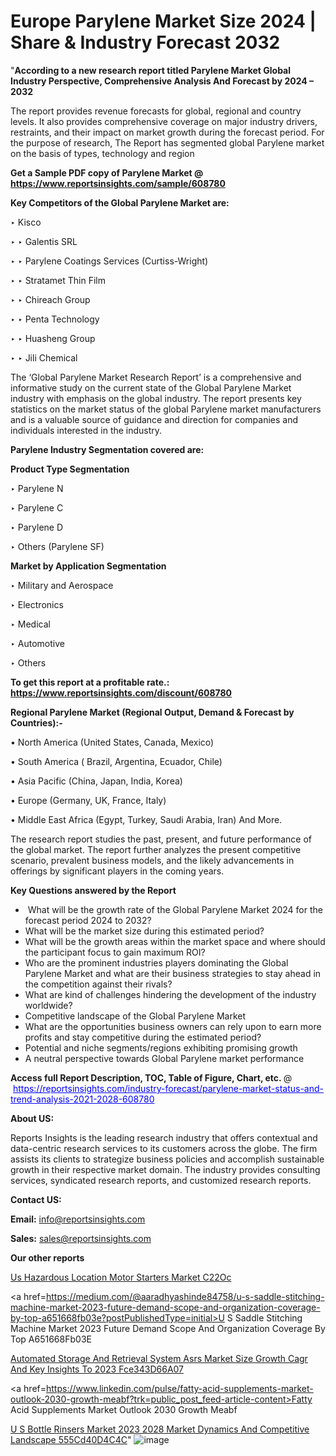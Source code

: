 # Europe Parylene Market Size 2024 | Share & Industry Forecast 2032

"<strong>According to a new research report titled Parylene Market Global Industry Perspective, Comprehensive Analysis And Forecast by 2024 – 2032</strong>

The report provides revenue forecasts for global, regional and country levels. It also provides comprehensive coverage on major industry drivers, restraints, and their impact on market growth during the forecast period. For the purpose of research, The Report has segmented global Parylene market on the basis of types, technology and region

<strong>Get a Sample PDF copy of Parylene Market </strong><strong>@<a href=https://www.reportsinsights.com/sample/608780 style=color:#0000ff;> https://www.reportsinsights.com/sample/608780</a></strong></font>

<strong>Key Competitors of the Global Parylene Market are:</strong>

‣ Kisco

‣ 
‣ Galentis SRL

‣ 
‣ Parylene Coatings Services (Curtiss-Wright)

‣ 
‣ Stratamet Thin Film

‣ 
‣ Chireach Group

‣ 
‣ Penta Technology

‣ 
‣ Huasheng Group

‣ 
‣ Jili Chemical

The ‘Global Parylene Market Research Report’ is a comprehensive and informative study on the current state of the Global Parylene Market industry with emphasis on the global industry. The report presents key statistics on the market status of the global Parylene market manufacturers and is a valuable source of guidance and direction for companies and individuals interested in the industry.

<strong>Parylene Industry Segmentation covered are:</strong>

<strong>Product Type Segmentation</strong>

‣    Parylene N

‣ Parylene C

‣ Parylene D

‣ Others (Parylene SF)

<strong>Market by Application Segmentation</strong>

‣   Military and Aerospace

‣ Electronics

‣ Medical

‣ Automotive

‣ Others

<strong>To get this report at a profitable rate.: <a href=https://www.reportsinsights.com/discount/608780 style=color:#0000ff;>https://www.reportsinsights.com/discount/608780</a></strong></font>

<strong>Regional Parylene Market (Regional Output, Demand &amp; Forecast by Countries):-</strong>

• North America (United States, Canada, Mexico)

• South America ( Brazil, Argentina, Ecuador, Chile)

• Asia Pacific (China, Japan, India, Korea)

• Europe (Germany, UK, France, Italy)

• Middle East Africa (Egypt, Turkey, Saudi Arabia, Iran) And More.

The research report studies the past, present, and future performance of the global market. The report further analyzes the present competitive scenario, prevalent business models, and the likely advancements in offerings by significant players in the coming years.

<strong>Key Questions answered by the Report</strong>
<ul>
  <li> What will be the growth rate of the Global Parylene Market 2024 for the forecast period 2024 to 2032?</li>
  <li>What will be the market size during this estimated period?</li>
  <li>What will be the growth areas within the market space and where should the participant focus to gain maximum ROI?</li>
  <li>Who are the prominent industries players dominating the Global Parylene Market and what are their business strategies to stay ahead in the competition against their rivals?</li>
  <li>What are kind of challenges hindering the development of the industry worldwide?</li>
  <li>Competitive landscape of the Global Parylene Market</li>
  <li>What are the opportunities business owners can rely upon to earn more profits and stay competitive during the estimated period?</li>
  <li>Potential and niche segments/regions exhibiting promising growth</li>
  <li>A neutral perspective towards Global Parylene market performance</li>
</ul>
<strong>Access full Report Description, TOC, Table of Figure, Chart, etc. </strong>@  <a href=https://reportsinsights.com/industry-forecast/parylene-market-status-and-trend-analysis-2021-2028-608780 style=color:#0000ff;>https://reportsinsights.com/industry-forecast/parylene-market-status-and-trend-analysis-2021-2028-608780</a></font>

<strong><strong>About US</strong>:</strong>

Reports Insights is the leading research industry that offers contextual and data-centric research services to its customers across the globe. The firm assists its clients to strategize business policies and accomplish sustainable growth in their respective market domain. The industry provides consulting services, syndicated research reports, and customized research reports.

<strong>Contact US:</strong>

<p class=""""><b>Email:</b> <a href=mailto:info@reportsinsights.com>info@reportsinsights.com</a></p>
<p class=""""><b>Sales:</b> <a href=mailto:sales@reportsinsights.com>sales@reportsinsights.com</a></p>

<strong>Our other reports</strong>

<a href=https://www.linkedin.com/pulse/us-hazardous-location-motor-starters-market-c22oc/>Us Hazardous Location Motor Starters Market C22Oc</a>

<a href=https://medium.com/@aaradhyashinde84758/u-s-saddle-stitching-machine-market-2023-future-demand-scope-and-organization-coverage-by-top-a651668fb03e?postPublishedType=initial>U S Saddle Stitching Machine Market 2023 Future Demand Scope And Organization Coverage By Top A651668Fb03E</a>

<a href=https://medium.com/@reportinsights.ja/automated-storage-and-retrieval-system-asrs-market-size-growth-cagr-and-key-insights-to-2023-fce343d66a07>Automated Storage And Retrieval System Asrs Market Size Growth Cagr And Key Insights To 2023 Fce343D66A07</a>

<a href=https://www.linkedin.com/pulse/fatty-acid-supplements-market-outlook-2030-growth-meabf?trk=public_post_feed-article-content>Fatty Acid Supplements Market Outlook 2030 Growth Meabf</a>

<a href=https://medium.com/@nadeemkazi654/u-s-bottle-rinsers-market-2023-2028-market-dynamics-and-competitive-landscape-555cd40d4c4c>U S Bottle Rinsers Market 2023 2028 Market Dynamics And Competitive Landscape 555Cd40D4C4C</a>"
![image](https://github.com/Jaayaachit/RIGlobal/assets/158452289/16ff03ef-15be-4ad6-b3d5-e396d2cbdb2f)
